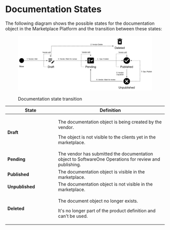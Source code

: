 # Documentation States

The following diagram shows the possible states for the documentation object in the Marketplace Platform and the transition between these states:

<figure><img src="../../../../.gitbook/assets/Documentation (2).png" alt=""><figcaption><p>Documentation state transition</p></figcaption></figure>

<table><thead><tr><th width="146">State</th><th>Definition</th></tr></thead><tbody><tr><td><strong>Draft</strong></td><td><p>The documentation object is being created by the vendor.</p><p></p><p>The object is not visible to the clients yet in the marketplace.</p></td></tr><tr><td><strong>Pending</strong></td><td>The vendor has submitted the documentation object to SoftwareOne Operations for review and publishing.</td></tr><tr><td><strong>Published</strong></td><td>The documentation object is visible in the marketplace.</td></tr><tr><td><strong>Unpublished</strong></td><td>The documentation object is not visible in the marketplace.</td></tr><tr><td><strong>Deleted</strong></td><td><p>The document object no longer exists.</p><p></p><p>It's no longer part of the product definition and can't be used.</p></td></tr></tbody></table>
